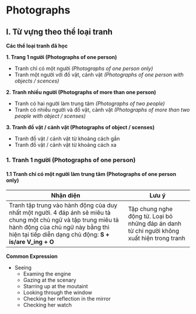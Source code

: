 # Photographs

## I. Từ vựng theo thể loại tranh

__Các thể loại tranh đã học__

__1. Trang 1 người (Photographs of one person)__
- Tranh chỉ có một người _(Photographs of one person only)_
- Tranh một người với đồ vật, cảnh vật _(Photographs of one person with objects / scences)_

__2. Tranh nhiều người (Photographs of more than one person)__
- Tranh có hai người làm trung tâm _(Photographs of two people)_
- Tranh có nhiều người và đồ vật, cảnh vật _(Photographs of more than two people with object / scenses)_

__3. Tranh đồ vật / cảnh vật (Photographs of object / scenses)__
- Tranh đồ vật / cảnh vật từ khoảng cách gần
- Tranh đồ vật / cảnh vật từ khoảng cách xa

### 1. Tranh 1 người (Photographs of one person)

#### 1.1 Tranh chỉ có một người làm trung tâm (Photographs of one person only)

| Nhận diện | Lưu ý |
|-|-|
| Tranh tập trung vào hành động của duy nhất một người. 4 đáp ánh sẽ miêu tả chung một chủ ngữ và tập trung miêu tả hành động của chủ ngữ này bằng thì hiện tại tiếp diễn dạng chủ động: __S + is/are V_ing + O__ | Tập chung nghe động từ. Loại bỏ những đáp án danh từ chỉ người không xuất hiện trong tranh |

__Common Expression__

- Seeing
  - Examing the engine
  - Gazing at the scenary
  - Starring up at the moutaint
  - Looking through the window
  - Checking her reflection in the mirror
  - Checking her watch

